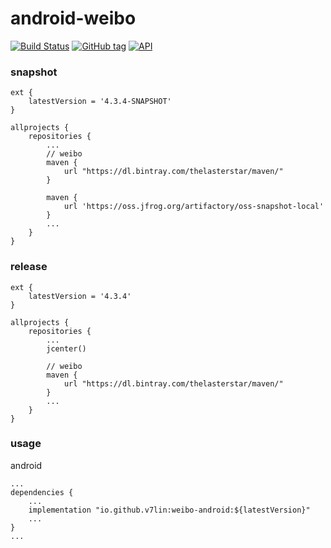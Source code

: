 # android-weibo

[![Build Status](https://cloud.drone.io/api/badges/v7lin/android-weibo/status.svg)](https://cloud.drone.io/v7lin/android-weibo)
[![GitHub tag](https://img.shields.io/github/tag/v7lin/android-weibo.svg)](https://github.com/v7lin/android-weibo/releases)
[![API](https://img.shields.io/badge/API-14%2B-brightgreen.svg?style=flat)](https://android-arsenal.com/api?level=14)

### snapshot

````
ext {
    latestVersion = '4.3.4-SNAPSHOT'
}

allprojects {
    repositories {
        ...
        // weibo
        maven {
            url "https://dl.bintray.com/thelasterstar/maven/"
        }
        
        maven {
            url 'https://oss.jfrog.org/artifactory/oss-snapshot-local'
        }
        ...
    }
}
````

### release

````
ext {
    latestVersion = '4.3.4'
}

allprojects {
    repositories {
        ...
        jcenter()
        
        // weibo
        maven {
            url "https://dl.bintray.com/thelasterstar/maven/"
        }
        ...
    }
}
````

### usage

android
````
...
dependencies {
    ...
    implementation "io.github.v7lin:weibo-android:${latestVersion}"
    ...
}
...
````
